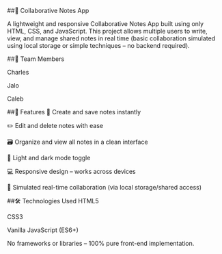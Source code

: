 ##📝 Collaborative Notes App

A lightweight and responsive Collaborative Notes App built using only HTML, CSS, and JavaScript. This project allows multiple users to write, view, and manage shared notes in real time (basic collaboration simulated using local storage or simple techniques – no backend required).

##👥 Team Members

Charles

Jalo

Caleb

##🚀 Features
🧠 Create and save notes instantly

✏️ Edit and delete notes with ease

🗃️ Organize and view all notes in a clean interface

🌙 Light and dark mode toggle

💻 Responsive design – works across devices

🔄 Simulated real-time collaboration (via local storage/shared access)

##🛠️ Technologies Used
HTML5

CSS3

Vanilla JavaScript (ES6+)

No frameworks or libraries – 100% pure front-end implementation.



